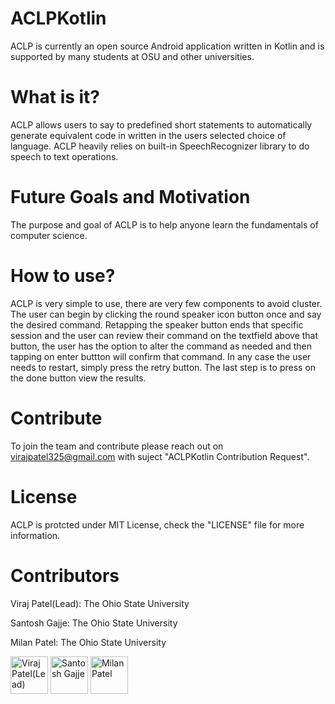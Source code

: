 # ACLPKotlin
ACLP is currently an open source Android application written in Kotlin and is supported by many students at OSU and other universities.

# What is it?
ACLP allows users to say to predefined short statements to automatically generate equivalent code in written in the users selected choice of language.
ACLP heavily relies on built-in SpeechRecognizer library to do speech to text operations.

# Future Goals and Motivation
The purpose and goal of ACLP is to help anyone learn the fundamentals of computer science.

# How to use?
ACLP is very simple to use, there are very few components to avoid cluster. The user can begin by clicking the round speaker icon button once
and say the desired command. Retapping the speaker button ends that specific session and the user can review their command on the textfield above that button,
the user has the option to alter the command as needed and then tapping on enter buttton will confirm that command. In any case the user needs to restart,
simply press the retry button. The last step is to press on the done button view the results.

# Contribute
To join the team and contribute please reach out on virajpatel325@gmail.com with suject "ACLPKotlin Contribution Request".

# License
ACLP is protcted under MIT License, check the "LICENSE" file for more information.

# Contributors
Viraj Patel(Lead): The Ohio State University

Santosh Gajje: The Ohio State University

Milan Patel: The Ohio State University

<a href="https://github.com/viraj325"><img src="https://avatars.githubusercontent.com/u/37918393?v=4" title="Viraj Patel(Lead)" width="60" height="60"></a>
<a href="https://github.com/santosh-sy"><img src="https://avatars.githubusercontent.com/u/91912744?v=4" title="Santosh Gajje" width="60" height="60"></a>
<a href="https://github.com/milan460"><img src="https://avatars.githubusercontent.com/u/84365836?v=4" title="Milan Patel" width="60" height="60"></a>
